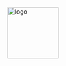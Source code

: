 <img src="https://github-profile-trophy.vercel.app/?username=hpc203&theme=flat" alt="logo" height="120" align="center" style="margin: auto; margin-bottom: 20px;" />
